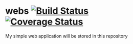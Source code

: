 webs [![Build Status](https://travis-ci.org/piotrglazar/webs.svg?branch=master)](https://travis-ci.org/piotrglazar/webs) [![Coverage Status](https://coveralls.io/repos/piotrglazar/webs/badge.png?branch=master)](https://coveralls.io/r/piotrglazar/webs?branch=master)
=========
My simple web application will be stored in this repository
